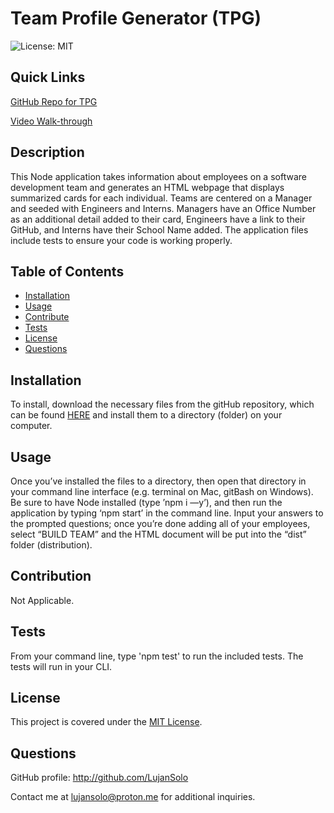 # Team Profile Generator (TPG)

![License: MIT](https://img.shields.io/badge/License-MIT-yellow.svg)

## Quick Links
[GitHub Repo for TPG](https://github.com/LujanSolo/team-profile-gen)

[Video Walk-through](https://drive.google.com/file/d/1xeHybVMSs_UkJ7zy0WtVX5D5d_z4Hgjm/view)

## Description
  
This Node application takes information about employees on a software development team and generates an HTML webpage that displays summarized cards for each individual. Teams are centered on a Manager and seeded with Engineers and Interns. Managers have an Office Number as an additional detail added to their card, Engineers have a link to their GitHub, and Interns have their School Name added.  The application files include tests to ensure your code is working properly. 

## Table of Contents

- [Installation](#installation)
- [Usage](#usage)
- [Contribute](#contribute)
- [Tests](#tests)
- [License](#license)
- [Questions](#questions)

## Installation

To install, download the necessary files from the gitHub repository, which can be found [HERE](https://github.com/LujanSolo/team-profile-gen) and install them to a directory (folder) on your computer.

## Usage

Once you’ve installed the files to a directory, then open that directory in your command line interface (e.g. terminal on Mac, gitBash on Windows). Be sure to have Node installed (type ’npm i —y’), and then run the application by typing ‘npm start’ in the command line. Input your answers to the prompted questions; once you’re done adding all of your employees, select “BUILD TEAM” and the HTML document will be put into the “dist” folder (distribution).

## Contribution

Not Applicable.

## Tests

From your command line, type 'npm test' to run the included tests. The tests will run in your CLI.

## License


This project is covered under the [MIT License](https://opensource.org/licenses/MIT).


## Questions

GitHub profile: http://github.com/LujanSolo

Contact me at lujansolo@proton.me for additional inquiries.
